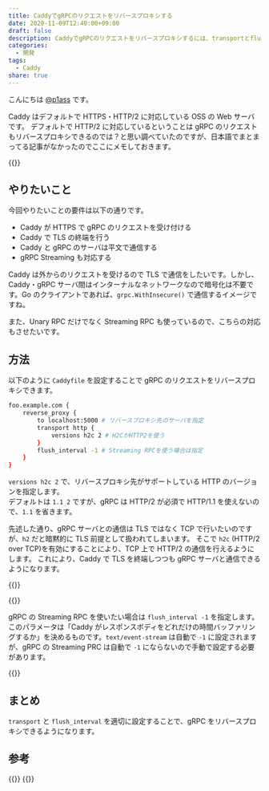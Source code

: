 ```yaml
---
title: CaddyでgRPCのリクエストをリバースプロキシする
date: 2020-11-09T12:40:00+09:00
draft: false
description: CaddyでgRPCのリクエストをリバースプロキシするには、transportとflush_intervalを適切に設定すればよいです。
categories:
  - 開発
tags:
  - Caddy
share: true
---
```


こんにちは [@p1ass](https://twitter.com/p1ass) です。

Caddy はデフォルトで HTTPS・HTTP/2 に対応している OSS の Web サーバです。
デフォルトで HTTP/2 に対応しているということは gRPC のリクエストもリバースプロキシできるのでは？と思い調べていたのですが、日本語でまとまってる記事がなかったのでここにメモしておきます。

{{<ex-link url="https://blog.p1ass.com/posts/nginx-to-caddy/" >}}

<!--more-->

## やりたいこと

今回やりたいことの要件は以下の通りです。

- Caddy が HTTPS で gRPC のリクエストを受け付ける
- Caddy で TLS の終端を行う
- Caddy と gRPC のサーバは平文で通信する
- gRPC Streaming も対応する

Caddy は外からのリクエストを受けるので TLS で通信をしたいです。しかし、Caddy・gRPC サーバ間はインターナルなネットワークなので暗号化は不要です。Go のクライアントであれば、`grpc.WithInsecure()` で通信するイメージですね。

また、Unary RPC だけでなく Streaming RPC も使っているので、こちらの対応もさせたいです。

## 方法

以下のように `Caddyfile` を設定することで gRPC のリクエストをリバースプロキシできます。

```bash
foo.example.com {
	reverse_proxy {
		to localhost:5000 # リバースプロキシ先のサーバを指定
		transport http {
			versions h2c 2 # H2CかHTTP2を使う
		}
		flush_interval -1 # Streaming RPCを使う場合は指定
	}
}
```

`versions h2c 2` で、リバースプロキシ先がサポートしている HTTP のバージョンを指定します。  
デフォルトは `1.1 2` ですが、gRPC は HTTP/2 が必須で HTTP/1.1 を使えないので、`1.1` を省きます。

先述した通り、gRPC サーバとの通信は TLS ではなく TCP で行いたいのですが、`h2` だと暗黙的に TLS 前提として扱われてしまいます。
そこで `h2c` (HTTP/2 over TCP)を有効にすることにより、TCP 上で HTTP/2 の通信を行えるようにします。
これにより、Caddy で TLS を終端しつつも gRPC サーバと通信できるようになります。

{{<block-link href="https://caddyserver.com/docs/caddyfile/directives/reverse_proxy#the-http-transport" text="The http transport | reverse_proxy (Caddyfile directive) - Caddy Documentation" >}}

{{<block-link href="https://knowledge.sakura.ad.jp/7734/" text="普及が進む「HTTP/2」の仕組みとメリットとは | さくらのナレッジ" >}}

gRPC の Streaming RPC を使いたい場合は `flush_interval -1` を指定します。  
このパラメータは「Caddy がレスポンスボディをどれだけの時間バッファリングするか」を決めるものです。`text/event-stream` は自動で `-1` に設定されますが、gRPC の Streaming PRC は自動で `-1` にならないので手動で設定する必要があります。

{{<block-link href="https://caddyserver.com/docs/caddyfile/directives/reverse_proxy#streaming" text="Streaming | reverse_proxy (Caddyfile directive) - Caddy Documentation" >}}

## まとめ

`transport` と `flush_interval` を適切に設定することで、gRPC をリバースプロキシできるようになります。

## 参考

{{<ex-link url="https://github.com/caddyserver/caddy/issues/3227">}}
{{<ex-link url="https://github.com/caddyserver/caddy/issues/3236">}}
